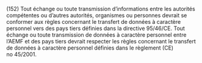 (152) Tout échange ou toute transmission d’informations entre les autorités compétentes ou d’autres autorités, organismes ou personnes devrait se conformer aux règles concernant le transfert de données à caractère personnel vers des pays tiers définies dans la directive 95/46/CE. Tout échange ou toute transmission de données à caractère personnel entre l’AEMF et des pays tiers devrait respecter les règles concernant le transfert de données à caractère personnel définies dans le règlement (CE) no 45/2001.